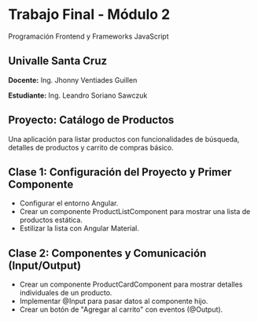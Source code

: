 # Trabajo Final - Módulo 2
Programación Frontend y Frameworks JavaScript

## Univalle Santa Cruz

**Docente:** Ing. Jhonny Ventiades Guillen

**Estudiante:** Ing. Leandro Soriano Sawczuk

## Proyecto: Catálogo de Productos
Una aplicación para listar productos con funcionalidades de búsqueda, detalles de productos y carrito de compras básico.

## Clase 1: Configuración del Proyecto y Primer Componente
- Configurar el entorno Angular.
- Crear un componente ProductListComponent para mostrar una lista de productos estática.
- Estilizar la lista con Angular Material.

## Clase 2: Componentes y Comunicación (Input/Output)
- Crear un componente ProductCardComponent para mostrar detalles individuales de un producto.
- Implementar @Input para pasar datos al componente hijo.
- Crear un botón de "Agregar al carrito" con eventos (@Output).